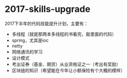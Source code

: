 # 2017-skills-upgrade
2017下半年的代码技能提升计划，主要有：
- 多线程（就是那两本多线程的书看完，敲里面的代码）
- spring，尤其是ioc
- netty
- 网络通讯的学习
- 设计模式
- 考出证券（基金、期货）从业资格证之一（考出有奖励）
- 区块链的知识（希望能在今年让小额保险有个大概的模样）
